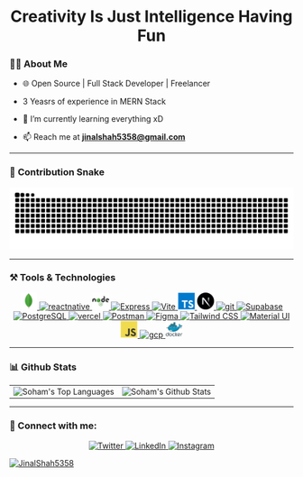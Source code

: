 <div align="center">
  <h1>Creativity Is Just Intelligence Having Fun</h1>
</div>

### 👨‍💻 **About Me**

- 🌐 Open Source | Full Stack Developer | Freelancer

- 3 Yeasrs of experience in MERN Stack

- 🌱 I’m currently learning everything xD

- 📫 Reach me at **jinalshah5358@gmail.com**

---

### 🐍 **Contribution Snake**

<div align="center">
  <img src="https://raw.githubusercontent.com/JinalShah5358/JinalShah5358/output/github-contribution-grid-snake-dark.svg" alt="Snake animation" />
</div>

---


### ⚒️ **Tools & Technologies**

<p align="center">

   <a href="https://www.mongodb.com/" target="_blank">
    <img src="https://raw.githubusercontent.com/devicons/devicon/master/icons/mongodb/mongodb-original.svg" alt="mongodb" width="30px" />
  </a>
    <a href="https://reactnative.dev/" target="_blank">
    <img src="https://reactnative.dev/img/header_logo.svg" alt="reactnative" width="30px" />
  </a>
    <a href="https://nodejs.org" target="_blank">
    <img src="https://raw.githubusercontent.com/devicons/devicon/master/icons/nodejs/nodejs-original-wordmark.svg" alt="nodejs" width="30px" />
  </a> 
   <a href="https://expressjs.com/" target="_blank">
    <img src="https://user-images.githubusercontent.com/25181517/183859966-a3462d8d-1bc7-4880-b353-e2cbed900ed6.png" alt="Express" title="Express" width="30px" />
  </a>
    <a href="https://vitejs.dev/" target="_blank">
    <img src="https://github-production-user-asset-6210df.s3.amazonaws.com/62091613/261395532-b40892ef-efb8-4b0e-a6b5-d1cfc2f3fc35.png" alt="Vite" title="Vite" width="30px" />
  </a>
  
  <a href="https://www.typescriptlang.org/" target="_blank">
    <img src="https://raw.githubusercontent.com/devicons/devicon/master/icons/typescript/typescript-original.svg" alt="typescript" width="30px" />
  </a>

  <a href="https://nextjs.org/" target="_blank">
    <img src="https://raw.githubusercontent.com/devicons/devicon/master/icons/nextjs/nextjs-original.svg" alt="nextjs" width="30px" />
  </a>


  <a href="https://git-scm.com/" target="_blank">
    <img src="https://www.vectorlogo.zone/logos/git-scm/git-scm-icon.svg" alt="git" width="30px" />
  </a> 
 
  <a href='https://www.supabase.com/' target='_blank'>
    <img src='https://seeklogo.com/images/S/supabase-logo-DCC676FFE2-seeklogo.com.png' alt="Supabase" title="Supabase" width="30px" />
  </a>

  <a href="https://www.postgresql.org/" target="_blank">
    <img src="https://user-images.githubusercontent.com/25181517/117208740-bfb78400-adf5-11eb-97bb-09072b6bedfc.png" alt="PostgreSQL" title="PostgreSQL" width="30px" />
  </a>

  <a href="https://www.vercel.com" target="_blank">
    <img src='https://www.svgrepo.com/show/327408/logo-vercel.svg' alt='vercel' width="30px">
  </a>
  <a href="https://www.postman.com/" target="_blank">
    <img src="https://user-images.githubusercontent.com/25181517/192109061-e138ca71-337c-4019-8d42-4792fdaa7128.png" alt="Postman" title="Postman" width="30px" />
  </a>
  <a href="https://www.figma.com/" target="_blank">
    <img src="https://user-images.githubusercontent.com/25181517/189715289-df3ee512-6eca-463f-a0f4-c10d94a06b2f.png" alt="Figma" title="Figma" width="30px" />
  </a>
    <a href="https://tailwindcss.com/" target="_blank">
    <img src="https://user-images.githubusercontent.com/25181517/202896760-337261ed-ee92-4979-84c4-d4b829c7355d.png" alt="Tailwind CSS" title="Tailwind CSS" width="30px" />
  </a>
  <a href="https://mui.com/" target="_blank">
    <img src="https://user-images.githubusercontent.com/25181517/189716630-fe6c084c-6c66-43af-aa49-64c8aea4a5c2.png" alt="Material UI" title="Material UI" width="30px" />
  </a> 
  <a href="https://developer.mozilla.org/en-US/docs/Web/JavaScript" target="_blank">
    <img src="https://raw.githubusercontent.com/devicons/devicon/master/icons/javascript/javascript-original.svg" alt="javascript" width="30px" />
  </a>  
  <a href="https://cloud.google.com" target="_blank">
    <img src="https://www.vectorlogo.zone/logos/google_cloud/google_cloud-icon.svg" alt="gcp" width="30px" />
  </a> 
    <a href="https://www.docker.com/" target="_blank">
    <img src="https://raw.githubusercontent.com/devicons/devicon/master/icons/docker/docker-original-wordmark.svg" alt="docker" width="30px" />
  </a>
</p>

---



### 📊 **Github Stats**

<table align="center">
  <tr>
    <td align="center">
      <img src="https://github-readme-stats.vercel.app/api/top-langs?username=JinalShah5358&show_icons=true&locale=en&layout=compact&theme=transparent&card_width=400&title_color=fff" alt="Soham's Top Languages" />
    </td>
    <td align="center">
      <img src="http://github-readme-streak-stats.herokuapp.com?user=JinalShah5358&theme=tokyonight_duo&hide_border=false" alt="Soham's Github Stats" width="450" />
    </td>
    
  </tr>
</table>

---

### 🔗 Connect with me:

<p align="center">
  <a href="https://x.com/JinalShah5358" target="blank">
    <img src="https://img.shields.io/badge/Twitter-%23000000.svg?style=for-the-badge&logo=X&logoColor=white)" alt="Twitter" />
  </a>
  <a href="www.linkedin.com/in/jinal-shah-23612a218" target="blank">
    <img src="https://img.shields.io/badge/LinkedIn-0077B5?style=for-the-badge&logo=linkedin&logoColor=white" alt="LinkedIn" />
  </a>
  <a href="https://www.instagram.com/jinal5358/" target="blank">
    <img src="https://img.shields.io/badge/Instagram-E4405F?style=for-the-badge&logo=instagram&logoColor=white" alt="Instagram" />
  </a>



</p>
<a href="https://github.com/JinalShah5358">
   <img src="https://komarev.com/ghpvc/?username=JinalShah5358&label=Visitors&color=0e75b6&style=for-the-badge" alt="JinalShah5358" width='120' />
</a>
